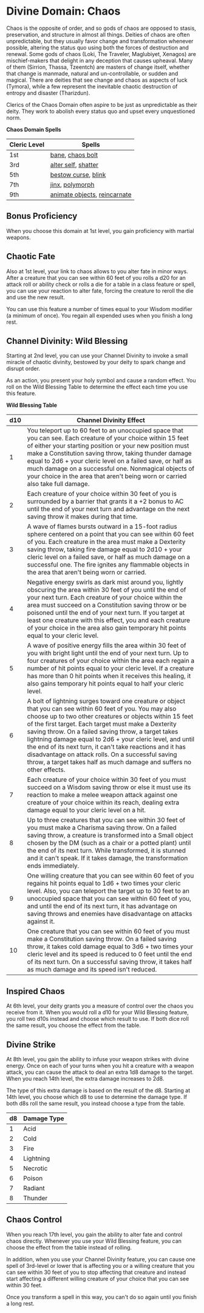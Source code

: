 # Divine Domain: Chaos
Chaos is the opposite of order, and so gods of chaos are opposed to stasis, preservation, and structure in almost all things. Deities of chaos are often unpredictable, but they usually favor change and transformation whenever possible, altering the status quo using both the forces of destruction and renewal. Some gods of chaos (Loki, The Traveler, Maglubiyet, Xenagos) are mischief-makers that delight in any deception that causes upheaval. Many of them (Sirrion, Thassa, Tzeentch) are masters of change itself, whether that change is manmade, natural and un-controllable, or sudden and magical. There are deities that see change and chaos as aspects of luck (Tymora), while a few represent the inevitable chaotic destruction of entropy and disaster (Tharizdun).

Clerics of the Chaos Domain often aspire to be just as unpredictable as their deity. They work to abolish every status quo and upset every unquestioned norm.

**Chaos Domain Spells**

Cleric Level | Spells
------------ | ------
1st	| [bane](../../Magic/Spells/bane.md), [chaos bolt](../../Magic/Spells/chaos-bolt.md)
3rd	| [alter self](../../Magic/Spells/alter-self.md), [shatter](../../Magic/Spells/shatter.md)
5th	| [bestow curse](../../Magic/Spells/bestow-curse.md), [blink](../../Magic/Spells/blink.md)
7th	| [jinx](../../Magic/Spells/jinx.md), [polymorph](../../Magic/Spells/polymorph.md)
9th	| [animate objects](../../Magic/Spells/animate-objects.md), [reincarnate](../../Magic/Spells/reincarnate.md)


## Bonus Proficiency
When you choose this domain at 1st level, you gain proficiency with martial weapons.

## Chaotic Fate
Also at 1st level, your link to chaos allows to you alter fate in minor ways. After a creature that you can see within 60 feet of you rolls a d20 for an attack roll or ability check or rolls a die for a table in a class feature or spell, you can use your reaction to alter fate, forcing the creature to reroll the die and use the new result.

You can use this feature a number of times equal to your Wisdom modifier (a minimum of once). You regain all expended uses when you finish a long rest.

## Channel Divinity: Wild Blessing
Starting at 2nd level, you can use your Channel Divinity to invoke a small miracle of chaotic divinity, bestowed by your deity to spark change and disrupt order.

As an action, you present your holy symbol and cause a random effect. You roll on the Wild Blessing Table to determine the effect each time you use this feature.

**Wild Blessing Table**

d10	| Channel Divinity Effect
--- | -----------------------
1 | You teleport up to 60 feet to an unoccupied space that you can see. Each creature of your choice within 15 feet of either your starting position or your new position must make a Constitution saving throw, taking thunder damage equal to 2d6 + your cleric level on a failed save, or half as much damage on a successful one. Nonmagical objects of your choice in the area that aren't being worn or carried also take full damage.
2 | Each creature of your choice within 30 feet of you is surrounded by a barrier that grants it a +2 bonus to AC until the end of your next turn and advantage on the next saving throw it makes during that time.
3 | A wave of flames bursts outward in a 15-foot radius sphere centered on a point that you can see within 60 feet of you. Each creature in the area must make a Dexterity saving throw, taking fire damage equal to 2d10 + your cleric level on a failed save, or half as much damage on a successful one. The fire ignites any flammable objects in the area that aren't being worn or carried.
4 | Negative energy swirls as dark mist around you, lightly obscuring the area within 30 feet of you until the end of your next turn. Each creature of your choice within the area must succeed on a Constitution saving throw or be poisoned until the end of your next turn. If you target at least one creature with this effect, you and each creature of your choice in the area also gain temporary hit points equal to your cleric level.
5 | A wave of positive energy fills the area within 30 feet of you with bright light until the end of your next turn. Up to four creatures of your choice within the area each regain a number of hit points equal to your cleric level. If a creature has more than 0 hit points when it receives this healing, it also gains temporary hit points equal to half your cleric level.
6 | A bolt of lightning surges toward one creature or object that you can see within 60 feet of you. You may also choose up to two other creatures or objects within 15 feet of the first target. Each target must make a Dexterity saving throw. On a failed saving throw, a target takes lightning damage equal to 2d6 + your cleric level, and until the end of its next turn, it can't take reactions and it has disadvantage on attack rolls. On a successful saving throw, a target takes half as much damage and suffers no other effects.
7 | Each creature of your choice within 30 feet of you must succeed on a Wisdom saving throw or else it must use its reaction to make a melee weapon attack against one creature of your choice within its reach, dealing extra damage equal to your cleric level on a hit.
8 | Up to three creatures that you can see within 30 feet of you must make a Charisma saving throw. On a failed saving throw, a creature is transformed into a Small object chosen by the DM (such as a chair or a potted plant) until the end of its next turn. While transformed, it is stunned and it can't speak. If it takes damage, the transformation ends immediately.
9 | One willing creature that you can see within 60 feet of you regains hit points equal to 1d6 + two times your cleric level. Also, you can teleport the target up to 30 feet to an unoccupied space that you can see within 60 feet of you, and until the end of its next turn, it has advantage on saving throws and enemies have disadvantage on attacks against it.
10 | One creature that you can see within 60 feet of you must make a Constitution saving throw. On a failed saving throw, it takes cold damage equal to 3d6 + two times your cleric level and its speed is reduced to 0 feet until the end of its next turn. On a successful saving throw, it takes half as much damage and its speed isn't reduced.

## Inspired Chaos
At 6th level, your deity grants you a measure of control over the chaos you receive from it. When you would roll a d10 for your Wild Blessing feature, you roll two d10s instead and choose which result to use. If both dice roll the same result, you choose the effect from the table.

## Divine Strike
At 8th level, you gain the ability to infuse your weapon strikes with divine energy. Once on each of your turns when you hit a creature with a weapon attack, you can cause the attack to deal an extra 1d8 damage to the target. When you reach 14th level, the extra damage increases to 2d8.

The type of this extra damage is based on the result of the d8. Starting at 14th level, you choose which d8 to use to determine the damage type. If both d8s roll the same result, you instead choose a type from the table.

d8 | Damage Type
-- | -----------
1 | Acid	
2 | Cold	
3 | Fire	
4 | Lightning	
5 | Necrotic
6 | Poison
7 | Radiant
8 | Thunder

## Chaos Control
When you reach 17th level, you gain the ability to alter fate and control chaos directly. Whenever you use your Wild Blessing feature, you can choose the effect from the table instead of rolling.

In addition, when you use your Channel Divinity feature, you can cause one spell of 3rd-level or lower that is affecting you or a willing creature that you can see within 30 feet of you to stop affecting that creature and instead start affecting a different willing creature of your choice that you can see within 30 feet.

Once you transform a spell in this way, you can't do so again until you finish a long rest.
